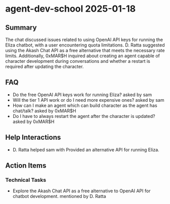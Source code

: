 # agent-dev-school 2025-01-18

## Summary
The chat discussed issues related to using OpenAI API keys for running the Eliza chatbot, with a user encountering quota limitations. D. Ratta suggested using the Akash Chat API as a free alternative that meets the necessary rate limits. Additionally, 0xMAR$H inquired about creating an agent capable of character development during conversations and whether a restart is required after updating the character.

## FAQ
- Do the free OpenAI API keys work for running Eliza? asked by sam
- Will the tier 1 API work or do I need more expensive ones? asked by sam
- How can I make an agent which can build character as the agent has chat/talk? asked by 0xMAR$H
- Do I have to always restart the agent after the character is updated? asked by 0xMAR$H

## Help Interactions
- D. Ratta helped sam with Provided an alternative API for running Eliza.

## Action Items

### Technical Tasks
- Explore the Akash Chat API as a free alternative to OpenAI API for chatbot development. mentioned by D. Ratta